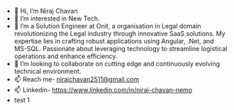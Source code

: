 - 👋 Hi, I’m Niraj Chavan
- 👀 I’m interested in New Tech.
- 🌱 I’m a Solution Engineer at Onit, a organisation in Legal domain revolutionizing the Legal industry through innovative SaaS solutions. My expertise lies in crafting robust applications using Angular, .Net, and MS-SQL. Passionate about leveraging technology to streamline logistical operations and enhance efficiency.
- 💞️ I’m looking to collaborate on cutting edge and continuously evolving technical environment.
- 📫 Reach me- nirajchavan2511@gmail.com
- 📫 Linkedin- https://www.linkedin.com/in/niraj-chavan-nemo
- test 1
<!---
NemoNiraj/NemoNiraj is a ✨ special ✨ repository because its `README.md` (this file) appears on your GitHub profile.
You can click the Preview link to take a look at your changes.
--->
